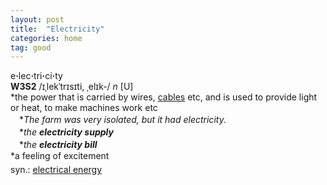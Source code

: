 ```yaml
---
layout: post
title:  "Electricity"
categories: home
tag: good
---
```

<DIV style="MARGIN: 0px 0px 5px">e<B>·</B>lec<B>·</B>tri<B>·</B>ci<B>·</B>ty<BR><B>W3S2</B> /ɪˌlekˈtrɪsɪti, ˌelɪk-/ <I>n</I> [U] <BR>*the power that is carried by wires, <A href="{{ site.baseurl }}/cable"><U>cables</U></A> etc, and is used to provide light or heat, to make machines work etc<BR>　*<I>The farm was very isolated, but it had electricity.</I><BR>　*<I>the <B>electricity supply</B> </I><BR>　*<I>the <B>electricity bill</B> </I><BR>*a feeling of excitement</DIV>
<DIV style="MARGIN: 0px 0px 5px">
<DIV style="MARGIN: 4px 0px">syn.: <A href="{{ site.baseurl }}/electrical%20energy"><U>electrical energy</U></A></DIV></DIV>
